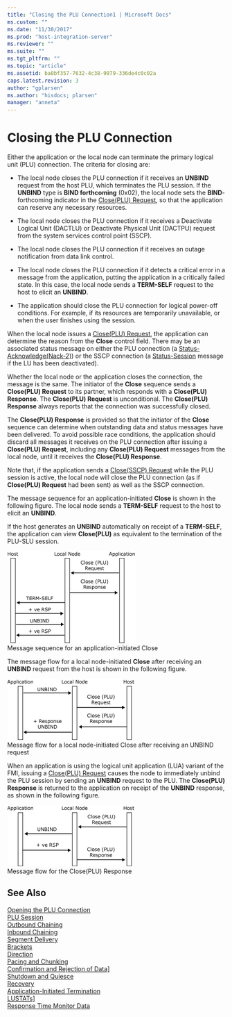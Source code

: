 ```yaml
---
title: "Closing the PLU Connection1 | Microsoft Docs"
ms.custom: ""
ms.date: "11/30/2017"
ms.prod: "host-integration-server"
ms.reviewer: ""
ms.suite: ""
ms.tgt_pltfrm: ""
ms.topic: "article"
ms.assetid: ba0bf357-7632-4c38-9979-336de4c0c02a
caps.latest.revision: 3
author: "gplarsen"
ms.author: "hisdocs; plarsen"
manager: "anneta"
---
```

# Closing the PLU Connection
Either the application or the local node can terminate the primary logical unit (PLU) connection. The criteria for closing are:  
  
-   The local node closes the PLU connection if it receives an **UNBIND** request from the host PLU, which terminates the PLU session. If the **UNBIND** type is **BIND forthcoming** (0x02), the local node sets the **BIND**-forthcoming indicator in the [Close(PLU) Request](./close-plu-request2.md), so that the application can reserve any necessary resources.  
  
-   The local node closes the PLU connection if it receives a Deactivate Logical Unit (DACTLU) or Deactivate Physical Unit (DACTPU) request from the system services control point (SSCP).  
  
-   The local node closes the PLU connection if it receives an outage notification from data link control.  
  
-   The local node closes the PLU connection if it detects a critical error in a message from the application, putting the application in a critically failed state. In this case, the local node sends a **TERM-SELF** request to the host to elicit an **UNBIND**.  
  
-   The application should close the PLU connection for logical power-off conditions. For example, if its resources are temporarily unavailable, or when the user finishes using the session.  
  
 When the local node issues a [Close(PLU) Request](./close-plu-request2.md), the application can determine the reason from the **Close** control field. There may be an associated status message on either the PLU connection (a [Status-Acknowledge(Nack-2)](./status-acknowledge-nack-2-2.md)) or the SSCP connection (a [Status-Session](./status-session2.md) message if the LU has been deactivated).  
  
 Whether the local node or the application closes the connection, the message is the same. The initiator of the **Close** sequence sends a **Close(PLU) Request** to its partner, which responds with a **Close(PLU) Response**. The **Close(PLU) Request** is unconditional. The **Close(PLU) Response** always reports that the connection was successfully closed.  
  
 The **Close(PLU) Response** is provided so that the initiator of the **Close** sequence can determine when outstanding data and status messages have been delivered. To avoid possible race conditions, the application should discard all messages it receives on the PLU connection after issuing a **Close(PLU) Request**, including any **Close(PLU) Request** messages from the local node, until it receives the **Close(PLU) Response**.  
  
 Note that, if the application sends a [Close(SSCP) Request](./close-sscp-request2.md) while the PLU session is active, the local node will close the PLU connection (as if **Close(PLU) Request** had been sent) as well as the SSCP connection.  
  
 The message sequence for an application-initiated **Close** is shown in the following figure. The local node sends a **TERM-SELF** request to the host to elicit an **UNBIND**.  
  
 If the host generates an **UNBIND** automatically on receipt of a **TERM-SELF**, the application can view **Close(PLU)** as equivalent to the termination of the PLU-SLU session.  
  
 ![](../core/media/his-32703h.gif "his_32703h")  
Message sequence for an application-initiated Close  
  
 The message flow for a local node-initiated **Close** after receiving an **UNBIND** request from the host is shown in the following figure.  
  
 ![](../core/media/his-32703ha.gif "his_32703ha")  
Message flow for a local node-initiated Close after receiving an UNBIND request  
  
 When an application is using the logical unit application (LUA) variant of the FMI, issuing a [Close(PLU) Request](./close-plu-request2.md) causes the node to immediately unbind the PLU session by sending an **UNBIND** request to the PLU. The **Close(PLU) Response** is returned to the application on receipt of the **UNBIND** response, as shown in the following figure.  
  
 ![](../core/media/his-32703hb.gif "his_32703hb")  
Message flow for the Close(PLU) Response  
  
## See Also  
 [Opening the PLU Connection](../core/opening-the-plu-connection1.md)   
 [PLU Session](../core/plu-session2.md)   
 [Outbound Chaining](../core/outbound-chaining2.md)   
 [Inbound Chaining](../core/inbound-chaining1.md)   
 [Segment Delivery](../core/segment-delivery1.md)   
 [Brackets](../core/brackets1.md)   
 [Direction](../core/direction1.md)   
 [Pacing and Chunking](../core/pacing-and-chunking1.md)   
 [Confirmation and Rejection of Data\]](../core/confirmation-and-rejection-of-data]1.md)   
 [Shutdown and Quiesce](../core/shutdown-and-quiesce1.md)   
 [Recovery](../core/recovery1.md)   
 [Application-Initiated Termination](../core/application-initiated-termination1.md)   
 [LUSTATs\]](../core/lustats]1.md)   
 [Response Time Monitor Data](../core/response-time-monitor-data1.md)